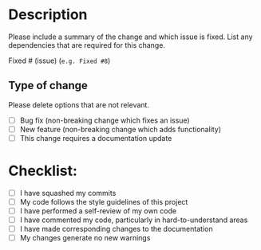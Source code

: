 # Description

Please include a summary of the change and which issue is fixed. List any dependencies that are required for this change.

Fixed # (issue) (`e.g. Fixed #8`)

## Type of change

Please delete options that are not relevant.

- [ ] Bug fix (non-breaking change which fixes an issue)
- [ ] New feature (non-breaking change which adds functionality)
- [ ] This change requires a documentation update

# Checklist:

- [ ] I have squashed my commits
- [ ] My code follows the style guidelines of this project
- [ ] I have performed a self-review of my own code
- [ ] I have commented my code, particularly in hard-to-understand areas
- [ ] I have made corresponding changes to the documentation
- [ ] My changes generate no new warnings
